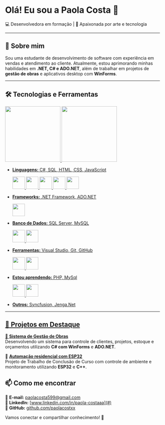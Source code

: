 # Olá! Eu sou a Paola Costa 👋

💻 Desenvolvedora em formação | 🎨 Apaixonada por arte e tecnologia

---

## 🚀 Sobre mim
Sou uma estudante de desenvolvimento de software com experiência em vendas e atendimento ao cliente. Atualmente, estou aprimorando minhas habilidades em **.NET, C# e ADO.NET**, além de trabalhar em projetos de **gestão de obras** e aplicativos desktop com **WinForms**.

---

## 🛠 Tecnologias e Ferramentas

<div>
<a href="https://github.com/paolacostxx">
<img loading="lazy" height="180em" src="https://github-readme-stats.vercel.app/api/top-langs/?username=paolacostxx&layout=compact&langs_count=7&theme=dracula"/>
<img loading="lazy" height="180em" src="https://github-readme-stats.vercel.app/api?username=paolacostxx&show_icons=true&theme=dracula&include_all_commits=true&count_private=true"/>
</div>

- **Linguagens:** C#, SQL, HTML, CSS, JavaScript
  
          
  <img loading="lazy" src ="https://cdn.jsdelivr.net/gh/devicons/devicon@latest/icons/csharp/csharp-original.svg" width="40" height="40"/>
  <img loading="lazy" src ="https://cdn.jsdelivr.net/gh/devicons/devicon@latest/icons/sqldeveloper/sqldeveloper-original.svg" width="40" height="40"/>
  <img loading="lazy" src ="https://cdn.jsdelivr.net/gh/devicons/devicon@latest/icons/html5/html5-original.svg" width="40" height="40"/>
  <img loading="lazy" src ="https://cdn.jsdelivr.net/gh/devicons/devicon@latest/icons/css3/css3-original.svg" width="40" height="40"/>
  <img loading="lazy" src ="https://cdn.jsdelivr.net/gh/devicons/devicon@latest/icons/javascript/javascript-original.svg" width="40" height="40"/>
          
- **Frameworks:** .NET Framework, ADO.NET
  

  <img loading="lazy" src="https://cdn.jsdelivr.net/gh/devicons/devicon@latest/icons/dot-net/dot-net-plain-wordmark.svg" width="40" height="40"/>
  
- **Banco de Dados:** SQL Server, MySQL

  
  <img loading="lazy" src ="https://cdn.jsdelivr.net/gh/devicons/devicon@latest/icons/sqldeveloper/sqldeveloper-original.svg" width="40" height="40"/>
  <img loading="lazy" src ="https://cdn.jsdelivr.net/gh/devicons/devicon@latest/icons/mysql/mysql-original.svg" width="40" height="40"/>

- **Ferramentas:** Visual Studio, Git, GitHub

  
  <img loading="lazy" src="https://cdn.jsdelivr.net/gh/devicons/devicon@latest/icons/git/git-original.svg" width="40" height="40"/>
  <img loading="lazy" src="https://cdn.jsdelivr.net/gh/devicons/devicon@latest/icons/github/github-original.svg" width="40" height="40"/>


- **Estou aprendendo:** PHP, MySql

  <img loading="lazy" src="https://cdn.jsdelivr.net/gh/devicons/devicon@latest/icons/php/php-original.svg" width="40" height="40"/>
  <img loading="lazy" src="https://cdn.jsdelivr.net/gh/devicons/devicon@latest/icons/mysql/mysql-original.svg" width="40" height="40"/>
  
  
- **Outros:** Syncfusion, Jenga.Net
---

## 📌 Projetos em Destaque

🔹 **[Sistema de Gestão de Obras](#)**  
Desenvolvendo um sistema para controle de clientes, projetos, estoque e orçamentos utilizando **C# com WinForms** e **ADO.NET**.

🔹 **[Automação residencial com ESP32](#)**  
Projeto de Trabalho de Conclusão de Curso com controle de ambiente e monitoramento utilizando **ESP32** e **C++**.



## 📫 Como me encontrar
📩 **E-mail:** paolacosta599@gmail.com  
🔗 **LinkedIn:** [www.linkedin.com/in/paola-costaaa](#)  
🐙 **GitHub:** [github.com/paolacostxx](#)

Vamos conectar e compartilhar conhecimento! 🚀
